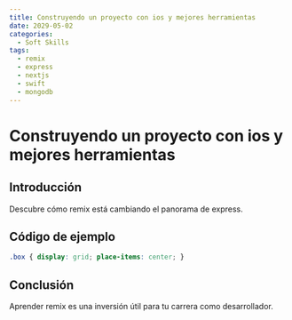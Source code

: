 ```yaml
---
title: Construyendo un proyecto con ios y mejores herramientas
date: 2029-05-02
categories:
  - Soft Skills
tags:
  - remix
  - express
  - nextjs
  - swift
  - mongodb
---
```


# Construyendo un proyecto con ios y mejores herramientas

## Introducción

Descubre cómo remix está cambiando el panorama de express.

## Código de ejemplo

```css
.box { display: grid; place-items: center; }
```

## Conclusión

Aprender remix es una inversión útil para tu carrera como desarrollador.